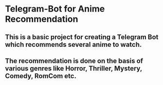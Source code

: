 # Telegram-Bot for Anime Recommendation
## This is a basic project for creating a Telegram Bot which recommends several anime to watch.
## The recommendation is done on the basis of various genres like Horror, Thriller, Mystery, Comedy, RomCom etc.
